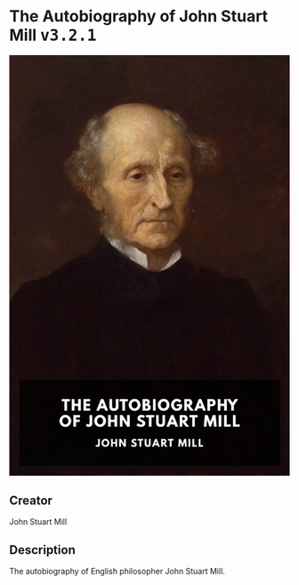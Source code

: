 
# The Autobiography of John Stuart Mill <kbd>v3.2.1</kbd>

<center>
  <img src="./cover-1024.jpg"/>
</center>

## Creator
John Stuart Mill

## Description
The autobiography of English philosopher John Stuart Mill.
